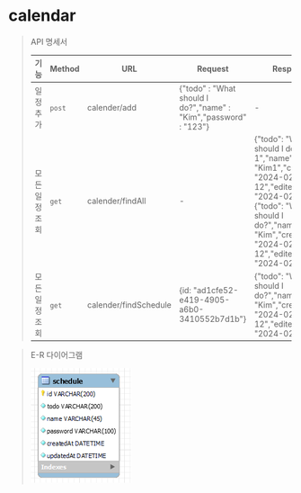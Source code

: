 # calendar

> API 명세서 
> 
> | 기능       | Method | URL                   | Request                                                          | Response | 상세코드       |
> |----------|--------|-----------------------|------------------------------------------------------------------|----------|------------|
> | 일정 추가    | `post` | calender/add          | {"todo" : "What should I do?","name" : "Kim","password" : "123"} | -        | 200: 정상 등록 |
> | 모든 일정 조회 | `get`  | calender/findAll      | -                                                                |{"todo": "What should I do?1","name": "Kim1","createdAt": "2024-02-12","editedAt": "2024-02-12"},{"todo": "What should I do?","name": "Kim","createdAt": "2024-02-12","editedAt": "2024-02-12"}| 200: 정상 조회 |
> | 모든 일정 조회 | `get`  | calender/findSchedule | {id: "ad1cfe52-e419-4905-a6b0-3410552b7d1b"}                                                           |{"todo": "What should I do?","name": "Kim","createdAt": "2024-02-12","editedAt": "2024-02-12"}| 200: 정상 조회 |


> E-R 다이어그램
> 
> ![img_1.png](img_1.png)
> 
> 
